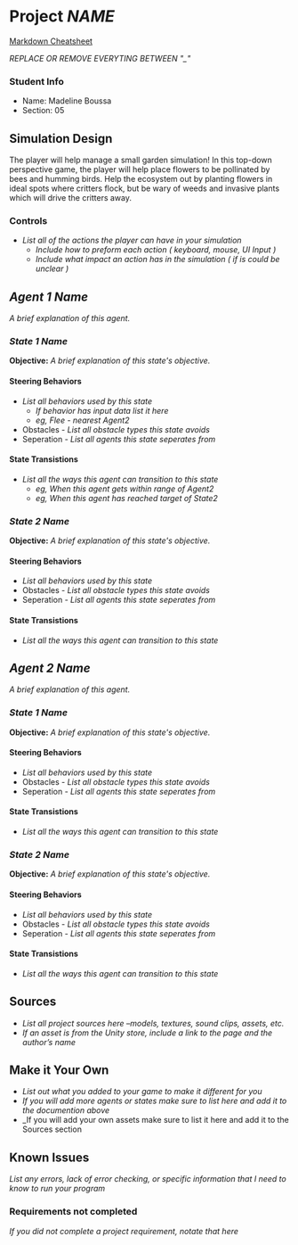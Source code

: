 # Project _NAME_

[Markdown Cheatsheet](https://github.com/adam-p/markdown-here/wiki/Markdown-Here-Cheatsheet)

_REPLACE OR REMOVE EVERYTING BETWEEN "\_"_

### Student Info

-   Name: Madeline Boussa
-   Section: 05

## Simulation Design

The player will help manage a small garden simulation! In this top-down perspective game, the player will help place flowers to be pollinated by bees and humming birds. Help the ecosystem out by planting flowers in ideal spots where critters flock, but be wary of weeds and invasive plants which will drive the critters away.

### Controls

-   _List all of the actions the player can have in your simulation_
    -   _Include how to preform each action ( keyboard, mouse, UI Input )_
    -   _Include what impact an action has in the simulation ( if is could be unclear )_

## _Agent 1 Name_

_A brief explanation of this agent._

### _State 1 Name_

**Objective:** _A brief explanation of this state's objective._

#### Steering Behaviors

- _List all behaviors used by this state_
   - _If behavior has input data list it here_
   - _eg, Flee - nearest Agent2_
- Obstacles - _List all obstacle types this state avoids_
- Seperation - _List all agents this state seperates from_
   
#### State Transistions

- _List all the ways this agent can transition to this state_
   - _eg, When this agent gets within range of Agent2_
   - _eg, When this agent has reached target of State2_
   
### _State 2 Name_

**Objective:** _A brief explanation of this state's objective._

#### Steering Behaviors

- _List all behaviors used by this state_
- Obstacles - _List all obstacle types this state avoids_
- Seperation - _List all agents this state seperates from_
   
#### State Transistions

- _List all the ways this agent can transition to this state_

## _Agent 2 Name_

_A brief explanation of this agent._

### _State 1 Name_

**Objective:** _A brief explanation of this state's objective._

#### Steering Behaviors

- _List all behaviors used by this state_
- Obstacles - _List all obstacle types this state avoids_
- Seperation - _List all agents this state seperates from_
   
#### State Transistions

- _List all the ways this agent can transition to this state_
   
### _State 2 Name_

**Objective:** _A brief explanation of this state's objective._

#### Steering Behaviors

- _List all behaviors used by this state_
- Obstacles - _List all obstacle types this state avoids_
- Seperation - _List all agents this state seperates from_
   
#### State Transistions

- _List all the ways this agent can transition to this state_

## Sources

-   _List all project sources here –models, textures, sound clips, assets, etc._
-   _If an asset is from the Unity store, include a link to the page and the author’s name_

## Make it Your Own

- _List out what you added to your game to make it different for you_
- _If you will add more agents or states make sure to list here and add it to the documention above_
- _If you will add your own assets make sure to list it here and add it to the Sources section

## Known Issues

_List any errors, lack of error checking, or specific information that I need to know to run your program_

### Requirements not completed

_If you did not complete a project requirement, notate that here_

